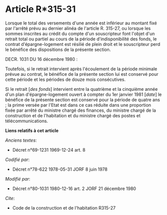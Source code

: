 # Article R*315-31

Lorsque le total des versements d'une année est inférieur au montant fixé par l'arrêté prévu au dernier alinéa de l'article
R. 315-27, ou lorsque les sommes inscrites au crédit du compte d'un souscripteur font l'objet d'un retrait total ou partiel
au cours de la période d'indisponibilité des fonds, le contrat d'épargne-logement est résilié de plein droit et le
souscripteur perd le bénéfice des dispositions de la présente section.

DECR. 1031 DU 16 décembre 1980 :

Toutefois, si le retrait intervient après l'écoulement de la période minimale prévue au contrat, le bénéfice de la présente
section lui est conservé pour cette période et les périodes de douze mois consécutives.

Si le retrait [*des fonds*] intervient entre la quatrième et la cinquième année d'un plan d'épargne-logement ouvert à compter
du 1er janvier 1981 [*date*] le bénéfice de la présente section est conservé pour la période de quatre ans ; la prime versée
par l'Etat est dans ce cas réduite dans une proportion fixée par arrêté du ministre chargé des finances, du ministre chargé
de la construction et de l'habitation et du ministre chargé des postes et télécommunications.

**Liens relatifs à cet article**

_Anciens textes_:

  - Décret n°69-1231 1969-12-24 art. 8

_Codifié par_:

  - Décret n°78-622 1978-05-31 JORF 8 juin 1978

_Modifié par_:

  - Décret n°80-1031 1980-12-16 art. 2 JORF 21 décembre 1980

_Cite_:

  - Code de la construction et de l'habitation R315-27

